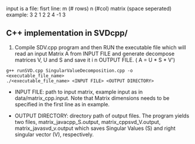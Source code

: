 input is a file:
fisrt line: m (# rows) n (#col)
matrix (space seperated)
example:
3 2
1 2
2 4
-1 3

## C++ implementation in SVDcpp/

1. Compile SDV.cpp program and then RUN the executable file which will read an input Matrix A from INPUT FILE and generate decompose matrices V, U and S and save it i
n OUTPUT FILE. ( A = U * S * V')

```
g++ runSVD.cpp SingularValueDecomposition.cpp -o <executable_file_name>
./<executable_file_name> <INPUT FILE> <OUTPUT DIRECTORY>
```
- INPUT FILE: path to input matrix, example input as in data/matrix_cpp.input. Note that Matrix dimensions needs to be specified in the first line as in example.

- OUTPUT DIRECTORY: directory path of output files. The program yields two files, matrix\_javacpp\_S.output, matrix\_cppsvd\_V.output, matrix\_javasvd\_v.output which
 saves Singular Values (S) and right singular vector (V), respectively.
